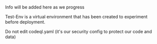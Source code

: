Info will be added here as we progress

Test-Env is a virtual environment that has been created to experiment before deployment.

Do not edit codeql.yaml (it's our security config to protect our code and data)
